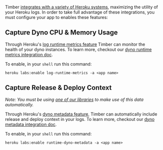 Timber [integrates with a variety of Heroku systems](/docs/platforms/heroku/integrations), maximizing the utility of your Heroku logs. In order to take full advantage of these integrations, you must configure your app to enables these features:


## Capture Dyno CPU & Memory Usage

Through Heroku's [log runtime metrics feature](https://devcenter.heroku.com/articles/log-runtime-metrics) Timber can monitor the health of your dyno instances. To learn more, checkout our [dyno runtime metrics integration doc](/docs/platforms/heroku/integrations/dyno-runtime-metrics).

To enable, in your `shell` run this command:

```shell
heroku labs:enable log-runtime-metrics -a <app name>
```


## Capture Release & Deploy Context

*Note: You must be using [one of our libraries](/docs/languages) to make use of this data automatically.*

Through Heroku's [dyno metadata feature](https://devcenter.heroku.com/articles/dyno-metadata), Timber can automatically include release and deploy context in your logs. To learn more, checkout our [dyno metadata integration doc](/docs/platforms/heroku/integrations/dyno-metadata).

To enable, in your `shell` run this command:

```shell
heroku labs:enable runtime-dyno-metadata -a <app name>
```
